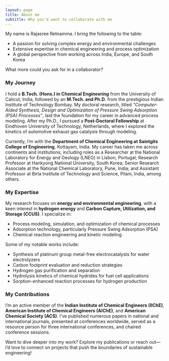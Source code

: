 ```yaml
---
layout: page
title: About me
subtitle: Why you'd want to collaborate with me
---
```


My name is Rajasree Retnamma. I bring the following to the table:

- A passion for solving complex energy and environmental challenges
- Extensive expertise in chemical engineering and process optimization
- A global perspective from working across India, Europe, and South Korea

What more could you ask for in a collaborator?

### My Journey

I hold a **B.Tech. (Hons.) in Chemical Engineering** from the University of Calicut, India, followed by an **M.Tech. and Ph.D.** from the prestigious Indian Institute of Technology Bombay. My doctoral research, titled *"Computer-Aided Synthesis, Design and Optimization of Pressure Swing Adsorption (PSA) Processes"*, laid the foundation for my career in advanced process modeling. After my Ph.D., I pursued a **Post-Doctoral Fellowship** at Eindhoven University of Technology, Netherlands, where I explored the kinetics of automotive exhaust gas catalysis through modeling.

Currently, I’m with the **Department of Chemical Engineering at Saintgits College of Engineering**, Kottayam, India. My career has taken me across continents and institutions, including roles as a Researcher at the National Laboratory for Energy and Geology (LNEG) in Lisbon, Portugal; Research Professor at Hankyong National University, South Korea; Senior Research Associate at the National Chemical Laboratory, Pune, India; and Assistant Professor at Birla Institute of Technology and Science, Pilani, India, among others.

### My Expertise

My research focuses on **energy and environmental engineering**, with a keen interest in **hydrogen energy** and **Carbon Capture, Utilization, and Storage (CCUS)**. I specialize in:
- Process modeling, simulation, and optimization of chemical processes
- Adsorption technology, particularly Pressure Swing Adsorption (PSA)
- Chemical reaction engineering and kinetic modeling

Some of my notable works include:
- Synthesis of platinum group metal-free electrocatalysts for water electrolyzers
- Carbon footprint evaluation and reduction strategies
- Hydrogen gas purification and separation
- Hydrolysis kinetics of chemical hydrides for fuel cell applications
- Sorption-enhanced reaction processes for hydrogen production

### My Contributions

I’m an active member of the **Indian Institute of Chemical Engineers (IIChE)**, **American Institute of Chemical Engineers (AIChE)**, and **American Chemical Society (ACS)**. I’ve published numerous papers in national and international journals, presented at conferences worldwide, served as a resource person for three international conferences, and chaired conference sessions.

Want to dive deeper into my work? Explore my publications or reach out—I’d love to connect on projects that push the boundaries of sustainable engineering!
